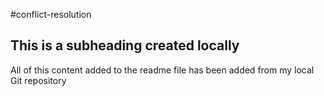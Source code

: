#conflict-resolution

## This is a subheading created locally

All of this content added to the readme file has been added from my local Git repository
